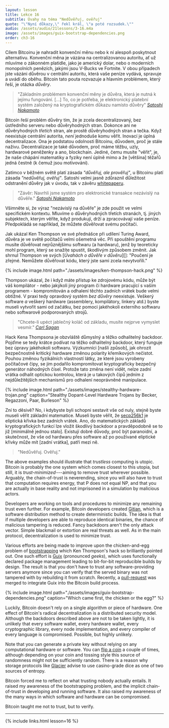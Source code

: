 ```yaml
---
layout: lesson
title: Lekce 16
subtitle: Úvahy na téma "Nedůvěřuj, ověřuj"
quote: "\"Nyní důkazy,\" řekl král, \"a poté rozsudek.\""
audio: /assets/audio/21lessons/3-16.m4a
image: /assets/images/guix-bootstrap-dependencies.png
order: ch3-16
---
```


Cílem Bitcoinu je nahradit konvenční měnu nebo k ní alespoň poskytnout 
alternativu. Konvenční měna je vázána na centralizovanou autoritu, ať 
už mluvíme o zákonném platidle, jako je americký dolar, nebo o moderních 
monopolních penězích, jakými jsou V-Bucks ve Fortnite. V obou případech 
jste vázáni důvěrou v centrální autoritu, která vaše peníze vydává, 
spravuje a uvádí do oběhu. Bitcoin tato pouta rozvazuje a hlavním 
problémem, který řeší, je otázka *důvěry*.

> "Základním problémem konvenční měny je důvěra, která je nutná k jejímu 
> fungování. [...] To, co je potřeba, je elektronický platební systém 
> založený na kryptografickém důkazu namísto důvěry"
> <cite>[Satoshi] [Nakamoto]</cite>

Bitcoin řeší problém důvěry tím, že je zcela decentralizovaný, bez 
ústředního serveru nebo důvěryhodných stran. Dokonce ani ne důvěryhodných 
*třetích* stran, ale prostě důvěryhodných stran a tečka. Když neexistuje 
centrální autorita, *není* jednoduše komu věřit. Inovací je úplná 
decentralizace. Ona je podstatou odolnosti Bitcoinu, důvodem, proč je 
stále naživu. Decentralizace je také důvodem, proč máme těžbu, uzly, 
hardwarové peněženky a ano, blockchain. Jediné, čemu musíte "věřit", 
je, že naše chápání matematiky a fyziky není úplně mimo a že [většina] 
těžařů jedná čestně (k čemuž jsou motivováni).

Zatímco v běžném světě platí zásada *"důvěřuj, ale prověřuj"*, u Bitcoinu 
platí zásada *"nedůvěřuj, ověřuj"*. Satoshi velmi jasně zdůraznil důležitost 
odstranění důvěry jak v úvodu, tak v závěru [whitepaperu][Nakamoto].

> "Závěr: Navrhli jsme systém pro elektronické transakce nezávislý na důvěře."
> <cite>[Satoshi Nakamoto][Nakamoto]</cite>

Všimněte si, že výraz "nezávislý na důvěře" je zde použit ve velmi 
specifickém kontextu. Mluvíme o důvěryhodných třetích stranách, 
tj. jiných subjektech, kterým věříte, když produkují, drží 
a zpracovávají vaše peníze. Předpokládá se například, že můžete 
důvěřovat svému počítači.

Jak ukázal Ken Thompson ve své přednášce při udílení Turing Award, 
důvěra je ve světě počítačů velmi ošemetná věc. Při spouštění programu 
musíte důvěřovat nejrůznějšímu softwaru (a hardwaru), jenž by teoreticky 
mohl program, který se snažíte spustit, škodlivým způsobem změnit. 
Jak shrnul Thompson ve svých [*Úvahách o důvěře v důvěru*][]:
"Poučení je zřejmé. Nemůžete důvěřovat kódu, který jste sami zcela 
nevytvořili."

{% include image.html path="./assets/images/ken-thompson-hack.png" %}

Thompson ukázal, že i když máte přístup ke zdrojovému kódu, může být 
váš kompilátor - nebo jakýkoli jiný program či hardware pracující 
s vaším programem - kompromitován a odhalení těchto zadních vrátek 
bude velmi obtížné. V praxi tedy opravdový systém *bez důvěry* neexistuje. 
Veškerý software *a* veškerý hardware (assemblery, kompilátory, linkery 
atd.) byste museli vytvořit sami od začátku, bez pomoci jakéhokoli 
externího softwaru nebo softwarově podporovaných strojů.

> "Chcete-li upéct jablečný koláč od základu, musíte nejprve 
> vymyslet vesmír."
> <cite>[Carl Sagan]</cite>

Hack Kena Thompsona je obzvláště důmyslný a těžko odhalitelný backdoor. 
Pojďme se tedy krátce podívat na těžko odhalitelný backdoor, který 
funguje bez úpravy jakéhokoli softwaru. Výzkumníci [našli způsob], jak 
ohrozit bezpečnostně kritický hardware změnou polarity křemíkových nečistot. 
Pouhou změnou fyzikálních vlastností látky, ze které jsou vyrobeny 
počítačové čipy, se jim podařilo kompromitovat kryptograficky bezpečný 
generátor náhodných čísel. Protože tato změna není vidět, nelze zadní 
vrátka odhalit optickou kontrolou, která je u takových čipů jedním 
z nejdůležitějších mechanismů pro odhalení neoprávněné manipulace.

{% include image.html path="./assets/images/stealthy-hardware-trojan.png" caption="Stealthy Dopant-Level Hardware Trojans by Becker, Regazzoni, Paar, Burleson" %}

Zní to děsivě? No, i kdybyste byli schopni sestavit vše od nuly, stejně 
byste museli věřit základní matematice. Museli byste věřit, že [secp256k1] 
je eliptická křivka bez zadních vrátek. Ano, do matematických základů 
kryptografických funkcí lze vložit škodlivý backdoor a pravděpodobně 
se to již [minimálně jednou stalo]. Existují dobré důvody, proč být 
paranoidní, a skutečnost, že vše od hardwaru přes software až po používané 
eliptické křivky může mít [zadní vrátka], patří mezi ně.

> "Nedůvěřuj. Ověřuj."

The above examples should illustrate that *trustless* computing is
utopic. Bitcoin is probably the one system which comes closest to this
utopia, but still, it is *trust-minimized* --- aiming to remove trust
wherever possible. Arguably, the chain-of-trust is neverending, since
you will also have to trust that computation requires energy, that P
does not equal NP, and that you are actually in base reality and not
imprisoned in a simulation by malicious actors.

Developers are working on tools and procedures to minimize any remaining
trust even further. For example, Bitcoin developers created [Gitian],
which is a software distribution method to create deterministic builds.
The idea is that if multiple developers are able to reproduce identical
binaries, the chance of malicious tampering is reduced. Fancy backdoors
aren't the only attack vector. Simple blackmail or extortion are real
threats as well. As in the main protocol, decentralization is used to
minimize trust.

Various efforts are being made to improve upon the chicken-and-egg
problem of [bootstrapping] which Ken Thompson's hack so brilliantly
pointed out. One such effort is [Guix] (pronounced *geeks*), which uses
functionally declared package management leading to bit-for-bit
reproducible builds by design. The result is that you don't have to
trust any software-providing servers anymore since you can verify that
the served binary was not tampered with by rebuilding it from scratch.
Recently, a [pull-request] was merged to integrate Guix into the Bitcoin build
process.

{% include image.html path="./assets/images/guix-bootstrap-dependencies.png" caption="Which came first, the chicken or the egg?" %}

Luckily, Bitcoin doesn't rely on a single algorithm or piece of
hardware. One effect of Bitcoin's radical decentralization is a
distributed security model. Although the backdoors described above are
not to be taken lightly, it is unlikely that every software wallet,
every hardware wallet, every cryptographic library, every node
implementation, and every compiler of every language is compromised.
Possible, but highly unlikely.

Note that you can generate a private key without relying on any
computational hardware or software. You can [flip a coin] a couple of
times, although depending on your coin and tossing style this source of
randomness might not be sufficiently random. There is a reason why
storage protocols like [Glacier] advise to use casino-grade dice as one
of two sources of entropy.

Bitcoin forced me to reflect on what trusting nobody actually entails.
It raised my awareness of the bootstrapping problem, and the implicit
chain-of-trust in developing and running software. It also raised my
awareness of the many ways in which software and hardware can be
compromised.

Bitcoin taught me not to trust, but to verify.

---

{% include links.html lesson=16 %}

[Emmanuel Boutet]: https://commons.wikimedia.org/wiki/User:Emmanuel.boutet
[Satoshi]: http://p2pfoundation.ning.com/forum/topics/bitcoin-open-source
[Nakamoto]: https://bitcoin.org/bitcoin.pdf
[*Reflections on Trusting Trust*]: https://www.archive.ece.cmu.edu/~ganger/712.fall02/papers/p761-thompson.pdf
[found a way]: https://scholar.google.com/scholar?hl=en&as_sdt=0%2C5&q=Stealthy+Dopant-Level+Hardware+Trojans&btnG=
[Gitian]: https://gitian.org/
[bootstrapping]: https://www.gnu.org/software/guix/manual/en/html_node/Bootstrapping.html
[Guix]: https://www.gnu.org/software/guix/
[pull-request]: https://github.com/bitcoin/bitcoin/pull/15277
[flip a coin]: https://github.com/bitcoinbook/bitcoinbook/blob/develop/ch04.asciidoc#private-keys
[Glacier]: https://glacierprotocol.org/
[secp256k1]: https://en.bitcoin.it/wiki/Secp256k1
[majority]: https://bitcoin.org/en/developer-guide#term-51-attack

<!-- Wikipedia -->
[backdoors]: https://en.wikipedia.org/wiki/Elliptic-curve_cryptography#Backdoors
[has already happened]: https://en.wikipedia.org/wiki/Dual_EC_DRBG
[Carl Sagan]: https://en.wikipedia.org/wiki/Cosmos_%28Carl_Sagan_book%29
[alice]: https://en.wikipedia.org/wiki/Alice%27s_Adventures_in_Wonderland
[carroll]: https://en.wikipedia.org/wiki/Lewis_Carroll
